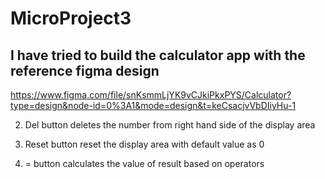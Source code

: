 # MicroProject3
## I have tried to build the calculator app with the reference figma design
https://www.figma.com/file/snKsmmLjYK9vCJkiPkxPYS/Calculator?type=design&node-id=0%3A1&mode=design&t=keCsacjvVbDIiyHu-1

2. Del button deletes the number from right hand side of the display area

3. Reset button reset the display area with default value as 0

4. = button calculates the value of result based on operators

